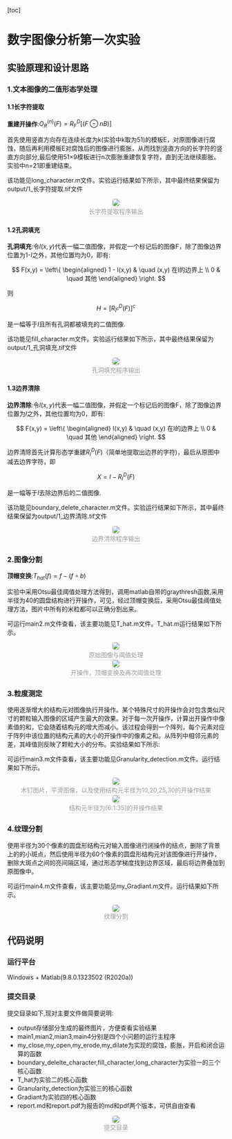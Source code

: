 [toc]

#                      数字图像分析第一次实验

##       实验原理和设计思路

###         1.文本图像的二值形态学处理

####       1.1长字符提取

**重建开操作**:$O_R^{(n)}(F) = R_F^D[(F\ominus nB)]$

首先使用竖直方向存在连续长度为k(实验中k取为51)的模板E，对原图像进行腐蚀，随后再利用模板E对腐蚀后的图像进行膨胀，从而找到竖直方向的长字符的竖直方向部分,最后使用51$\times$9模板进行n次膨胀重建恢复字符，直到无法继续膨胀。实验中n=21即重建结束。

该功能见long_character.m文件。实验运行结果如下所示，其中最终结果保留为output/1\_长字符提取.tif文件

<center>
    <img style="border-radius: 0.3125em;
    box-shadow: 0 2px 4px 0 rgba(34,36,38,.12),0 2px 10px 0 rgba(34,36,38,.08);" 
    src="pics\long_character.png">
    <br>
    <div style="color:orange; border-bottom: 1px solid #d9d9d9;
    display: inline-block;
    color: #999;
    padding: 2px;">长字符提取程序输出</div>
</center>

####          1.2孔洞填充

**孔洞填充**:令$I(x,y)$代表一幅二值图像，并假定一个标记后的图像F，除了图像边界位置为1-$I$之外，其他位置均为0，即有:

$$
F(x,y) = 
    \left\{
    \begin{aligned}
        1 - I(x,y) & \quad (x,y) 在I的边界上 \\
        0     &  \quad 其他
    \end{aligned}
    \right.
$$

则

$$
H  = [R_{I^c}^D(F)]^c
$$

是一幅等于$I$且所有孔洞都被填充的二值图像.

该功能见fill_character.m文件。实验运行结果如下所示，其中最终结果保留为output/1\_孔洞填充.tif文件

<center>
    <img style="border-radius: 0.3125em;
    box-shadow: 0 2px 4px 0 rgba(34,36,38,.12),0 2px 10px 0 rgba(34,36,38,.08);" 
    src="pics\fill_character.png">
    <br>
    <div style="color:orange; border-bottom: 1px solid #d9d9d9;
    display: inline-block;
    color: #999;
    padding: 2px;">孔洞填充程序输出</div>
</center>

####     1.3边界清除

**边界清除**:令$I(x,y)$代表一幅二值图像，并假定一个标记后的图像F，除了图像边界位置为$I$之外，其他位置均为0，即有:

$$
F(x,y) = 
    \left\{
    \begin{aligned}
        I(x,y) & \quad (x,y) 在I的边界上 \\
        0     &  \quad 其他
    \end{aligned}
    \right.
$$

边界清除首先计算形态学重建$R_I^D(F)$（简单地提取出边界的字符)，最后从原图中减去边界字符，即

$$
X  = I - R_I^D(F)
$$

是一幅等于$I$去除边界后的二值图像.

该功能见boundary_delete_character.m文件。实验运行结果如下所示，其中最终结果保留为output/1\_边界清除.tif文件

<center>
    <img style="border-radius: 0.3125em;
    box-shadow: 0 2px 4px 0 rgba(34,36,38,.12),0 2px 10px 0 rgba(34,36,38,.08);" 
    src="pics\boundary_delete_character.png">
    <br>
    <div style="color:orange; border-bottom: 1px solid #d9d9d9;
    display: inline-block;
    color: #999;
    padding: 2px;">边界清除程序输出</div>
</center>

###      2.图像分割

**顶帽变换**:$T_{hat}(f) = f- (f \circ b)$

实验中采用Otsu最佳阈值处理方法得到，调用matlab自带的graythresh函数,采用半径为40的圆盘结构进行开操作，可见，经过顶帽变换后，采用Otsu最佳阈值处理方法，图片中所有的米粒都可以正确分割出来。

可运行main2.m文件查看，该主要功能见T_hat.m文件。T_hat.m运行结果如下所示。

<center>
    <img style="border-radius: 0.3125em;
    box-shadow: 0 2px 4px 0 rgba(34,36,38,.12),0 2px 10px 0 rgba(34,36,38,.08);" 
    src="pics\T_hat1.png">
    <br>
    <div style="color:orange; border-bottom: 1px solid #d9d9d9;
    display: inline-block;
    color: #999;
    padding: 2px;">原始图像与阈值处理</div>
</center>

<center>
    <img style="border-radius: 0.3125em;
    box-shadow: 0 2px 4px 0 rgba(34,36,38,.12),0 2px 10px 0 rgba(34,36,38,.08);" 
    src="pics\T_hat2.png">
    <br>
    <div style="color:orange; border-bottom: 1px solid #d9d9d9;
    display: inline-block;
    color: #999;
    padding: 2px;">开操作，顶帽变换及再次阈值处理</div>
</center>

###      3.粒度测定

使用逐渐增大的结构元对图像执行开操作。某个特殊尺寸的开操作会对包含类似尺寸的颗粒输入图像的区域产生最大的效果。对于每一次开操作，计算出开操作中像素值的和，它会随着结构元的增大而减小。该过程会得到一个阵列，每个元素对应于阵列中该位置的结构元素的大小的开操作中的像素之和。从阵列中相邻元素的差，其峰值则反映了颗粒大小的分布。实验结果如下所示:

可运行main3.m文件查看，该主要功能见Granularity_detection.m文件。运行结果如下所示。

<center>
    <img style="border-radius: 0.3125em;
    box-shadow: 0 2px 4px 0 rgba(34,36,38,.12),0 2px 10px 0 rgba(34,36,38,.08);" 
    src="pics\detection1.png">
    <br>
    <div style="color:orange; border-bottom: 1px solid #d9d9d9;
    display: inline-block;
    color: #999;
    padding: 2px;">木钉图片，平滑图像，以及使用结构元半径为10,20,25,30的开操作结果</div>
</center>

<center>
	<img style="border-radius: 0.3125em;
    box-shadow: 0 2px 4px 0 rgba(34,36,38,.12),0 2px 10px 0 rgba(34,36,38,.08);" 
    src="pics\detection2.png">
    <br>
    <div style="color:orange; border-bottom: 1px solid #d9d9d9;
    display: inline-block;
    color: #999;
    padding: 2px;">结构元半径为[6:1:35]的开操作结果</div>
</center>


###      4.纹理分割

使用半径为30个像素的圆盘形结构元对输入图像进行闭操作的结点，删除了背景上的的小斑点，然后使用半径为60个像素的圆盘形结构元对该图像进行开操作，删除大斑点之间的亮间隔区域，通过形态学梯度找到边界区域，最后将边界叠加到原图像中。

可运行main4.m文件查看，该主要功能见my_Gradiant.m文件。运行结果如下所示。

<center>
    <img style="border-radius: 0.3125em;
    box-shadow: 0 2px 4px 0 rgba(34,36,38,.12),0 2px 10px 0 rgba(34,36,38,.08);" 
    src="pics\Gradiant.png">
    <br>
    <div style="color:orange; border-bottom: 1px solid #d9d9d9;
    display: inline-block;
    color: #999;">纹理分割</div>
</center>

## 代码说明

### 运行平台

Windows + Matlab(9.8.0.1323502 (R2020a))

### 提交目录

提交目录如下,现对主要文件做简要说明:

* output存储部分生成的最终图片，方便查看实验结果
* main1,mian2,mian3,main4分别是四个小问题的运行主程序
* my_close,my_open,my_erode,my_dilate为实现的腐蚀，膨胀，开启和闭合运算的函数
* boundary_delelte_character,fill_character,long_character为实验一的三个核心函数
* T_hat为实验二的核心函数
* Granularity_detection为实验三的核心函数
* Gradiant为实验四的核心函数
* report.md和report.pdf为报告的md和pdf两个版本，可供自由查看

<center>
    <img style="border-radius: 0.3125em;
    box-shadow: 0 2px 4px 0 rgba(34,36,38,.12),0 2px 10px 0 rgba(34,36,38,.08);" 
    src="pics\director.png">
    <br>
    <div style="color:orange; border-bottom: 1px solid #d9d9d9;
    display: inline-block;
    color: #999;">提交目录</div>
</center>